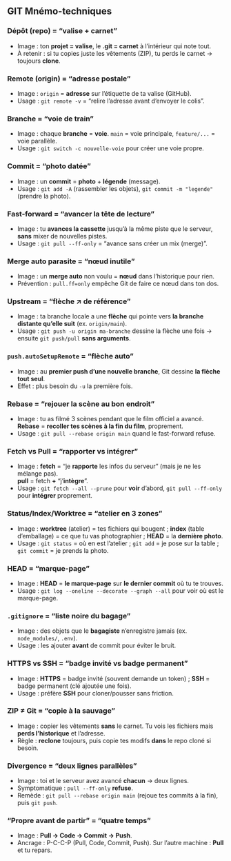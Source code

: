 
## GIT Mnémo-techniques

### Dépôt (repo) = “valise + carnet”
- Image : ton **projet = valise**, le **.git = carnet** à l’intérieur qui note tout.
- À retenir : si tu copies juste les vêtements (ZIP), tu perds le carnet → toujours **clone**.

### Remote (origin) = “adresse postale”
- Image : `origin` = **adresse** sur l’étiquette de ta valise (GitHub).
- Usage : `git remote -v` = “relire l’adresse avant d’envoyer le colis”.

### Branche = “voie de train”
- Image : chaque **branche** = **voie**. `main` = voie principale, `feature/...` = voie parallèle.
- Usage : `git switch -c nouvelle-voie` pour créer une voie propre.

### Commit = “photo datée”
- Image : un **commit** = **photo** + **légende** (message).
- Usage : `git add -A` (rassembler les objets), `git commit -m "legende"` (prendre la photo).

### Fast-forward = “avancer la tête de lecture”
- Image : tu **avances la cassette** jusqu’à la même piste que le serveur, **sans** mixer de nouvelles pistes.
- Usage : `git pull --ff-only` = “avance sans créer un mix (merge)”.

### Merge auto parasite = “nœud inutile”
- Image : un **merge auto** non voulu = **nœud** dans l’historique pour rien.
- Prévention : `pull.ff=only` empêche Git de faire ce nœud dans ton dos.

### Upstream = “flèche ↗ de référence”
- Image : ta branche locale a une **flèche** qui pointe vers **la branche distante qu’elle suit** (ex. `origin/main`).
- Usage : `git push -u origin ma-branche` dessine la flèche une fois → ensuite `git push/pull` **sans arguments**.

### `push.autoSetupRemote` = “flèche auto”
- Image : au **premier push d’une nouvelle branche**, Git dessine **la flèche tout seul**.
- Effet : plus besoin du `-u` la première fois.

### Rebase = “rejouer la scène au bon endroit”
- Image : tu as filmé 3 scènes pendant que le film officiel a avancé. **Rebase** = **recoller tes scènes à la fin du film**, proprement.
- Usage : `git pull --rebase origin main` quand le fast-forward refuse.

### Fetch vs Pull = “rapporter vs intégrer”
- Image : **fetch** = “je **rapporte** les infos du serveur” (mais je ne les mélange pas).  
  **pull** = fetch **+** “j’**intègre**”.
- Usage : `git fetch --all --prune` pour **voir** d’abord, `git pull --ff-only` pour **intégrer** proprement.

### Status/Index/Worktree = “atelier en 3 zones”
- Image : **worktree** (atelier) = tes fichiers qui bougent ; **index** (table d’emballage) = ce que tu vas photographier ; **HEAD** = la **dernière photo**.
- Usage : `git status` = où en est l’atelier ; `git add` = je pose sur la table ; `git commit` = je prends la photo.

### HEAD = “marque-page”
- Image : **HEAD** = **le marque-page** sur **le dernier commit** où tu te trouves.
- Usage : `git log --oneline --decorate --graph --all` pour voir où est le marque-page.

### `.gitignore` = “liste noire du bagage”
- Image : des objets que le **bagagiste** n’enregistre jamais (ex. `node_modules/`, `.env`).
- Usage : les ajouter **avant** de commit pour éviter le bruit.

### HTTPS vs SSH = “badge invité vs badge permanent”
- Image : **HTTPS** = badge invité (souvent demande un token) ; **SSH** = badge permanent (clé ajoutée une fois).
- Usage : préfère **SSH** pour cloner/pousser sans friction.

### ZIP ≠ Git = “copie à la sauvage”
- Image : copier les vêtements **sans** le carnet. Tu vois les fichiers mais **perds l’historique** et l’adresse.
- Règle : **reclone** toujours, puis copie tes modifs **dans** le repo cloné si besoin.

### Divergence = “deux lignes parallèles”
- Image : toi et le serveur avez avancé **chacun** → deux lignes.
- Symptomatique : `pull --ff-only` **refuse**.  
- Remède : `git pull --rebase origin main` (rejoue tes commits à la fin), puis `git push`.

### “Propre avant de partir” = “quatre temps”
- Image : **Pull → Code → Commit → Push**.
- Ancrage : P-C-C-P (Pull, Code, Commit, Push). Sur l’autre machine : **Pull** et tu repars.
```
